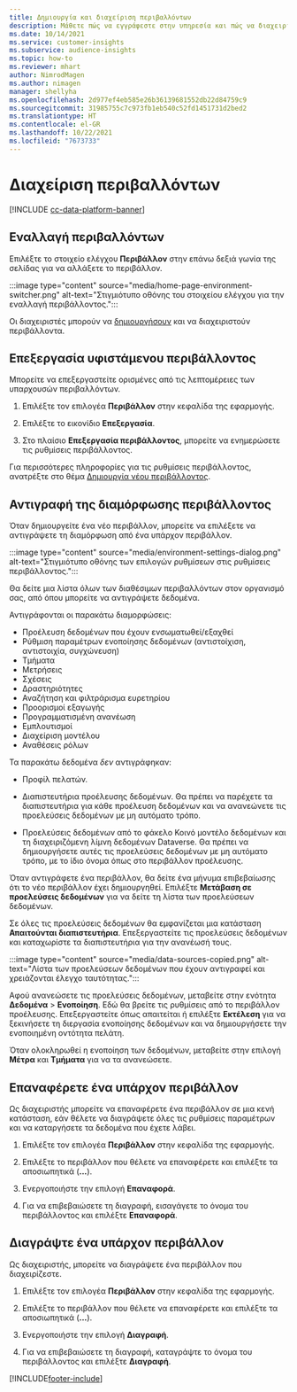 ```yaml
---
title: Δημιουργία και διαχείριση περιβαλλόντων
description: Μάθετε πώς να εγγράφεστε στην υπηρεσία και πώς να διαχειρίζεστε περιβάλλοντα.
ms.date: 10/14/2021
ms.service: customer-insights
ms.subservice: audience-insights
ms.topic: how-to
ms.reviewer: mhart
author: NimrodMagen
ms.author: nimagen
manager: shellyha
ms.openlocfilehash: 2d977ef4eb585e26b36139681552db22d84759c9
ms.sourcegitcommit: 31985755c7c973fb1eb540c52fd1451731d2bed2
ms.translationtype: HT
ms.contentlocale: el-GR
ms.lasthandoff: 10/22/2021
ms.locfileid: "7673733"
---
```

# <a name="manage-environments"></a>Διαχείριση περιβαλλόντων

[!INCLUDE [cc-data-platform-banner](../includes/cc-data-platform-banner.md)]

## <a name="switch-environments"></a>Εναλλαγή περιβαλλόντων

Επιλέξτε το στοιχείο ελέγχου **Περιβάλλον** στην επάνω δεξιά γωνία της σελίδας για να αλλάξετε το περιβάλλον.

:::image type="content" source="media/home-page-environment-switcher.png" alt-text="Στιγμιότυπο οθόνης του στοιχείου ελέγχου για την εναλλαγή περιβάλλοντος.":::

Οι διαχειριστές μπορούν να [δημιουργήσουν](create-environment.md) και να διαχειριστούν περιβάλλοντα.

## <a name="edit-an-existing-environment"></a>Επεξεργασία υφιστάμενου περιβάλλοντος

Μπορείτε να επεξεργαστείτε ορισμένες από τις λεπτομέρειες των υπαρχουσών περιβαλλόντων.

1.  Επιλέξτε τον επιλογέα **Περιβάλλον** στην κεφαλίδα της εφαρμογής.

2.  Επιλέξτε το εικονίδιο **Επεξεργασία**.

3. Στο πλαίσιο **Επεξεργασία περιβάλλοντος**, μπορείτε να ενημερώσετε τις ρυθμίσεις περιβάλλοντος.

Για περισσότερες πληροφορίες για τις ρυθμίσεις περιβάλλοντος, ανατρέξτε στο θέμα [Δημιουργία νέου περιβάλλοντος](create-environment.md).

## <a name="copy-the-environment-configuration"></a>Αντιγραφή της διαμόρφωσης περιβάλλοντος

Όταν δημιουργείτε ένα νέο περιβάλλον, μπορείτε να επιλέξετε να αντιγράψετε τη διαμόρφωση από ένα υπάρχον περιβάλλον. 

:::image type="content" source="media/environment-settings-dialog.png" alt-text="Στιγμιότυπο οθόνης των επιλογών ρυθμίσεων στις ρυθμίσεις περιβάλλοντος.":::

Θα δείτε μια λίστα όλων των διαθέσιμων περιβαλλόντων στον οργανισμό σας, από όπου μπορείτε να αντιγράψετε δεδομένα.

Αντιγράφονται οι παρακάτω διαμορφώσεις:

- Προέλευση δεδομένων που έχουν ενσωματωθεί/εξαχθεί
- Ρύθμιση παραμέτρων ενοποίησης δεδομένων (αντιστοίχιση, αντιστοιχία, συγχώνευση)
- Τμήματα
- Μετρήσεις
- Σχέσεις
- Δραστηριότητες
- Αναζήτηση και φιλτράρισμα ευρετηρίου
- Προορισμοί εξαγωγής
- Προγραμματισμένη ανανέωση
- Εμπλουτισμοί
- Διαχείριση μοντέλου
- Αναθέσεις ρόλων

Τα παρακάτω δεδομένα *δεν* αντιγράφηκαν:

- Προφίλ πελατών.
- Διαπιστευτήρια προέλευσης δεδομένων. Θα πρέπει να παρέχετε τα διαπιστευτήρια για κάθε προέλευση δεδομένων και να ανανεώνετε τις προελεύσεις δεδομένων με μη αυτόματο τρόπο.

- Προελεύσεις δεδομένων από το φάκελο Κοινό μοντέλο δεδομένων και τη διαχειριζόμενη λίμνη δεδομένων Dataverse. Θα πρέπει να δημιουργήσετε αυτές τις προελεύσεις δεδομένων με μη αυτόματο τρόπο, με το ίδιο όνομα όπως στο περιβάλλον προέλευσης.

Όταν αντιγράφετε ένα περιβάλλον, θα δείτε ένα μήνυμα επιβεβαίωσης ότι το νέο περιβάλλον έχει δημιουργηθεί. Επιλέξτε **Μετάβαση σε προελεύσεις δεδομένων** για να δείτε τη λίστα των προελεύσεων δεδομένων.

Σε όλες τις προελεύσεις δεδομένων θα εμφανίζεται μια κατάσταση **Απαιτούνται διαπιστευτήρια**. Επεξεργαστείτε τις προελεύσεις δεδομένων και καταχωρίστε τα διαπιστευτήρια για την ανανέωσή τους.

:::image type="content" source="media/data-sources-copied.png" alt-text="Λίστα των προελεύσεων δεδομένων που έχουν αντιγραφεί και χρειάζονται έλεγχο ταυτότητας.":::

Αφού ανανεώσετε τις προελεύσεις δεδομένων, μεταβείτε στην ενότητα **Δεδομένα** > **Ενοποίηση**. Εδώ θα βρείτε τις ρυθμίσεις από το περιβάλλον προέλευσης. Επεξεργαστείτε όπως απαιτείται ή επιλέξτε **Εκτέλεση** για να ξεκινήσετε τη διεργασία ενοποίησης δεδομένων και να δημιουργήσετε την ενοποιημένη οντότητα πελάτη.

Όταν ολοκληρωθεί η ενοποίηση των δεδομένων, μεταβείτε στην επιλογή **Μέτρα** και **Τμήματα** για να τα ανανεώσετε.

## <a name="reset-an-existing-environment"></a>Επαναφέρετε ένα υπάρχον περιβάλλον

Ως διαχειριστής μπορείτε να επαναφέρετε ένα περιβάλλον σε μια κενή κατάσταση, εάν θέλετε να διαγράψετε όλες τις ρυθμίσεις παραμέτρων και να καταργήσετε τα δεδομένα που έχετε λάβει.

1.  Επιλέξτε τον επιλογέα **Περιβάλλον** στην κεφαλίδα της εφαρμογής. 

2.  Επιλέξτε το περιβάλλον που θέλετε να επαναφέρετε και επιλέξτε τα αποσιωπητικά (**...**). 

3. Ενεργοποιήστε την επιλογή **Επαναφορά**. 

4.  Για να επιβεβαιώσετε τη διαγραφή, εισαγάγετε το όνομα του περιβάλλοντος και επιλέξτε **Επαναφορά**.

## <a name="delete-an-existing-environment"></a>Διαγράψτε ένα υπάρχον περιβάλλον

Ως διαχειριστής, μπορείτε να διαγράψετε ένα περιβάλλον που διαχειρίζεστε.

1.  Επιλέξτε τον επιλογέα **Περιβάλλον** στην κεφαλίδα της εφαρμογής.

2.  Επιλέξτε το περιβάλλον που θέλετε να επαναφέρετε και επιλέξτε τα αποσιωπητικά (**...**). 

3. Ενεργοποιήστε την επιλογή **Διαγραφή**. 

4.  Για να επιβεβαιώσετε τη διαγραφή, καταγράψτε το όνομα του περιβάλλοντος και επιλέξτε **Διαγραφή**.


[!INCLUDE[footer-include](../includes/footer-banner.md)]
